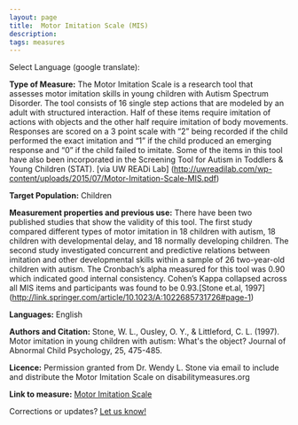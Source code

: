 ```yaml
---
layout: page
title:  Motor Imitation Scale (MIS)
description:
tags: measures
---
```


Select Language (google translate):  

<div id="google_translate_element"></div><script type="text/javascript">
function googleTranslateElementInit() {
  new google.translate.TranslateElement({pageLanguage: 'en', layout: google.translate.TranslateElement.InlineLayout.SIMPLE, gaTrack: true, gaId: 'UA-64320648-1'}, 'google_translate_element');
}
</script><script type="text/javascript" src="//translate.google.com/translate_a/element.js?cb=googleTranslateElementInit"></script>   

**Type of Measure:** The Motor Imitation Scale is a research tool that assesses motor imitation skills in young children with Autism Spectrum Disorder. The tool consists of 16 single step actions that are modeled by an adult with structured interaction. Half of these items require imitation of actions with objects and the other half require imitation of body movements. Responses are scored on a 3 point scale with “2” being recorded if the child performed the exact imitation and “1” if the child produced an emerging response and “0” if the child failed to imitate. Some of the items in this tool have also been incorporated in the Screening Tool for Autism in Toddlers & Young Children (STAT). [via UW READi Lab] (http://uwreadilab.com/wp-content/uploads/2015/07/Motor-Imitation-Scale-MIS.pdf)

**Target Population:** Children

**Measurement properties and previous use:** There have been two published studies that show the validity of this tool. The first study compared different types of motor imitation in 18 children with autism, 18 children with developmental delay, and 18 normally developing children. The second study investigated concurrent and predictive relations between imitation and other developmental skills within a sample of 26 two-year-old children with autism. The Cronbach’s alpha measured for this tool was 0.90 which indicated good internal consistency. Cohen’s Kappa collapsed across all MIS items and participants was found to be 0.93.[Stone et.al, 1997] (http://link.springer.com/article/10.1023/A:1022685731726#page-1)

**Languages:** English

**Authors and Citation:** Stone, W. L., Ousley, O. Y., & Littleford, C. L. (1997). Motor imitation in young children with autism: What's the object? Journal of Abnormal Child Psychology, 25, 475-485. 

**Licence:** Permission granted from Dr. Wendy L. Stone via email to include and distribute the Motor Imitation Scale on disabilitymeasures.org

**Link to measure:** [Motor Imitation Scale](http://uwreadilab.com/wp-content/uploads/2015/07/Motor-Imitation-Scale-MIS.pdf)

Corrections or updates? [Let us know!](http://disabilitymeasures.org/contact)
